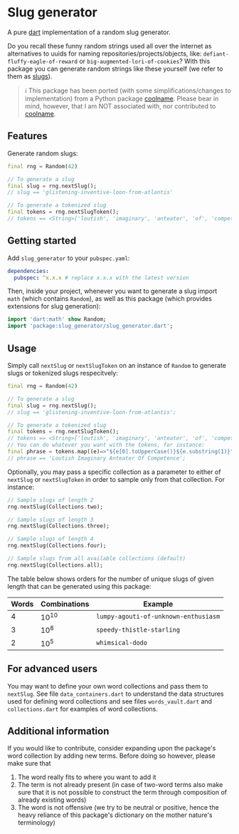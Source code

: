 # Slug generator

A pure [dart](https://dart.dev/) implementation of a random slug generator.

Do you recall these funny random strings used all over the internet as alternatives to uuids for naming repositories/projects/objects, like: `defiant-fluffy-eagle-of-reward` or `big-augmented-lori-of-cookies`? With this package you can generate random strings like these yourself (we refer to them as [slugs](https://developer.mozilla.org/en-US/docs/Glossary/Slug)).

> :information_source: This package has been ported (with some simplifications/changes to implementation) from a Python package [coolname](https://github.com/alexanderlukanin13/coolname). Please bear in mind, however, that I am NOT associated with, nor contributed to [coolname](https://github.com/alexanderlukanin13/coolname).

## Features

Generate random slugs:

```dart
final rng = Random(42)

// To generate a slug
final slug = rng.nextSlug();
// slug == 'glistening-inventive-loon-from-atlantis'

// To generate a tokenized slug
final tokens = rng.nextSlugToken();
// tokens == <String>['loutish', 'imaginary', 'anteater', 'of', 'competence']
```

## Getting started

Add `slug_generator` to your `pubspec.yaml`:

```yaml
dependencies:
  pubspec: ^x.x.x # replace x.x.x with the latest version
```

Then, inside your project, whenever you want to generate a slug import `math` (which contains `Random`), as well as this package (which provides extensions for slug generation):

```dart
import 'dart:math' show Random;
import 'package:slug_generator/slug_generator.dart';
```

## Usage

Simply call `nextSlug` or `nextSlugToken` on an instance of `Random` to generate slugs or tokenized slugs respecitvely:

```dart
final rng = Random(42)

// To generate a slug
final slug = rng.nextSlug();
// slug == 'glistening-inventive-loon-from-atlantis';

// To generate a tokenized slug
final tokens = rng.nextSlugToken();
// tokens == <String>['loutish', 'imaginary', 'anteater', 'of', 'competence'];
// You can do whatever you want with the tokens, for instance:
final phrase = tokens.map((e)=>"${e[0].toUpperCase()}${e.substring(1)}").join(' ');
// phrase == 'Loutish Imaginary Anteater Of Competence';
```

Optionally, you may pass a specific collection as a parameter to either of `nextSlug` or `nextSlugToken` in order to sample only from that collection. For instance:

```dart
// Sample slugs of length 2
rng.nextSlug(Collections.two);

// Sample slugs of length 3
rng.nextSlug(Collections.three);

// Sample slugs of length 4
rng.nextSlug(Collections.four);

// Sample slugs from all available collections (default)
rng.nextSlug(Collections.all);
```

The table below shows orders for the number of unique slugs of given length that can be generated using this package:

| Words | Combinations | Example                              |
| ----- | ------------ | ------------------------------------ |
| 4     | $10^{10}$    | `lumpy-agouti-of-unknown-enthusiasm` |
| 3     | $10^8$       | `speedy-thistle-starling`            |
| 2     | $10^5$       | `whimsical-dodo`                     |

## For advanced users

You may want to define your own word collections and pass them to `nextSlug`. See file `data_containers.dart` to understand the data structures used for defining word collections and see files `words_vault.dart` and `collections.dart` for examples of word collections.

## Additional information

If you would like to contribute, consider expanding upon the package's word collection by adding new terms. Before doing so however, please make sure that

1. The word really fits to where you want to add it
1. The term is not already present (in case of two-word terms also make sure that it is not possible to construct the term through composition of already existing words)
1. The word is not offensive (we try to be neutral or positive, hence the heavy reliance of this package's dictionary on the mother nature's terminology)
